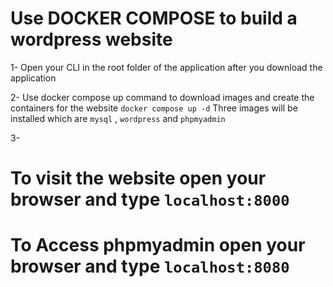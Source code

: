 # Use DOCKER COMPOSE to build a  wordpress website

1- Open your CLI in the root folder of the application after you download the application

2- Use docker compose up command to download images and create the containers for the website `docker compose up -d`
Three images will be installed which are `mysql` , `wordpress` and `phpmyadmin` 

3- 
# To visit the website open your browser and type `localhost:8000`
# To Access phpmyadmin open your browser and type `localhost:8080`
